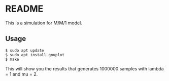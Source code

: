 # README
This is a simulation for M/M/1 model.

## Usage
```
$ sudo apt update
$ sudo apt install gnuplot
$ make
```
This will show you the results that generates 1000000 samples with lambda = 1 and mu = 2.
